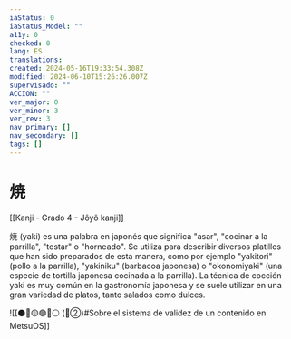 ```yaml
---
iaStatus: 0
iaStatus_Model: ""
a11y: 0
checked: 0
lang: ES
translations: 
created: 2024-05-16T19:33:54.308Z
modified: 2024-06-10T15:26:26.007Z
supervisado: ""
ACCION: ""
ver_major: 0
ver_minor: 3
ver_rev: 3
nav_primary: []
nav_secondary: []
tags: []
---
```

# 焼

[[Kanji - Grado 4 - Jôyô kanji]]

焼 (yaki) es una palabra en japonés que significa "asar", "cocinar a la parrilla", "tostar" o "horneado". Se utiliza para describir diversos platillos que han sido preparados de esta manera, como por ejemplo "yakitori" (pollo a la parrilla), "yakiniku" (barbacoa japonesa) o "okonomiyaki" (una especie de tortilla japonesa cocinada a la parrilla). La técnica de cocción yaki es muy común en la gastronomía japonesa y se suele utilizar en una gran variedad de platos, tanto salados como dulces.

![[⚫🔴🟡🟢🔵⚪ (🔴②)#Sobre el sistema de validez de un contenido en MetsuOS]]
